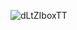 ![dLtZIboxTT](https://github.com/CarloDaRomadev/Progetti-BD2/assets/135441131/bb7a3b3b-34bb-449c-abf0-a7c71ee173c4)
